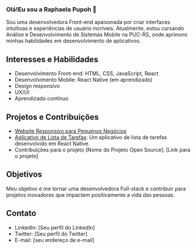 ### Olá!Eu sou a Raphaela  Pupoh 👋


Sou uma desenvolvedora Front-end apaixonada por criar interfaces intuitivas e experiências de usuário incríveis. Atualmente, estou cursando Análise e Desenvolvimento de Sistemas Mobile na PUC-RS, onde aprimoro minhas habilidades em desenvolvimento de aplicativos.

## Interesses e Habilidades

* Desenvolvimento Front-end: HTML, CSS, JavaScript, React
* Desenvolvimento Mobile: React Native (em aprendizado)
* Design responsivo
* UX/UI
* Aprendizado contínuo

## Projetos e Contribuições

* [Website Responsivo para Pequenos Negócios](https://rafapupoh.github.io/website-responsivo/?#servicos)
* [Aplicativo de Lista de Tarefas](https://github.com/anasilva-dev/aplicativo-lista-tarefas): Um aplicativo de lista de tarefas desenvolvido em React Native.
* Contribuições para o projeto [Nome do Projeto Open Source]: [Link para o projeto]

## Objetivos

Meu objetivo é me tornar uma desenvolvedora Full-stack e contribuir para projetos inovadores que impactem positivamente a vida das pessoas.

## Contato

* LinkedIn: [Seu perfil do LinkedIn]
* Twitter: [Seu perfil do Twitter]
* E-mail: [seu endereço de e-mail]
